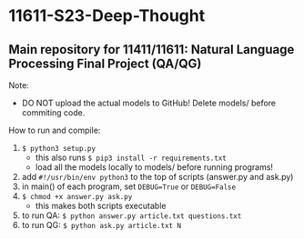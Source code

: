 # 11611-S23-Deep-Thought
## Main repository for 11411/11611: Natural Language Processing Final Project (QA/QG)

Note:
- DO NOT upload the actual models to GitHub! Delete models/ before commiting code.

How to run and compile:
1. ```$ python3 setup.py```
    - this also runs ```$ pip3 install -r requirements.txt```
    - load all the models locally to models/ before running programs!
2. add ```#!/usr/bin/env python3``` to the top of scripts (answer.py and ask.py)
3. in main() of each program, set ```DEBUG=True``` or ```DEBUG=False```
4. ```$ chmod +x answer.py ask.py```
    - this makes both scripts executable
5. to run QA: ```$ python answer.py article.txt questions.txt```
6. to run QG: ```$ python ask.py article.txt N```